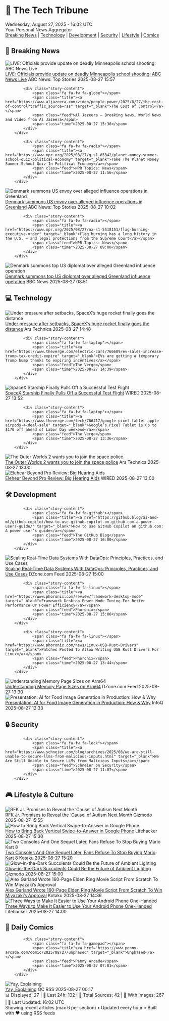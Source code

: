 <!-- Processing 54 RSS feeds at 2025-08-27 16:02:03 UTC -->
<!-- Processing: XKCD -->
<!-- Processing: Penny Arcade -->
<!-- Processing: Poorly Drawn Lines -->
<!-- Processing: Cyanide & Happiness -->
<!-- Processing: Questionable Content -->
<!-- Processing: Girl Genius -->
<!-- Processing: CNN Top Stories -->
<!-- Processing: CNN Breaking News -->
<!-- Processing: BBC Breaking News -->
<!-- Processing: Al Jazeera Breaking News -->
<!-- Processing: NPR News -->
<!-- Processing: CBC News -->
<!-- Error processing https://rss.cbc.ca/lineup/topstories.xml: The read operation timed out -->
<!-- Processing: Reuters Top News -->
<!-- Processing: Reuters World News -->
<!-- Processing: ABC News Breaking -->
<!-- Processing: Ars Technica -->
<!-- Processing: Slashdot -->
<!-- Processing: StackOverflow Blog -->
<!-- Processing: Phoronix Linux News -->
<!-- Processing: It's FOSS -->
<!-- Processing: Linux.com -->
<!-- Processing: Red Hat Blog -->
<!-- Processing: Ubuntu Blog -->
<!-- Processing: GitHub Blog -->
<!-- Processing: InfoQ -->
<!-- Processing: DZone -->
<!-- Processing: Martin Fowler -->
<!-- Processing: Coding Horror -->
<!-- Processing: Lifehacker -->
<!-- Processing: Gizmodo -->
<!-- Processing: Kotaku -->
<!-- Processing: Schneier on Security -->
<!-- Generated 11 new posts out of 32 feeds processed -->
<div class="newspaper-header">
    <h1 class="newspaper-title">📰 The Tech Tribune</h1>
    <div class="newspaper-date">Wednesday, August 27, 2025 - 16:02 UTC</div>
    <div class="newspaper-subtitle">Your Personal News Aggregator</div>
</div>

<div class="newspaper-nav">
    <a href="#breaking">Breaking News</a> |
    <a href="#tech">Technology</a> |
    <a href="#dev">Development</a> |
    <a href="#security">Security</a> |
    <a href="#lifestyle">Lifestyle</a> |
    <a href="#webcomics">Comics</a>
</div>

<div class="news-section breaking-news" id="breaking">
<h2 class="section-header">🚨 Breaking News</h2>
<div class="stories-container">
<div class="story">
            <img src="https://s.abcnews.com/images/US/abcnewsl2-abc-ml-250107_1736267930623_hpMain_4x3t_384.jpg" alt="LIVE:  Officials provide update on deadly Minneapolis school shooting: ABC News Live" class="story-image" loading="lazy" onerror="this.style.display='none'">
            <div class="story-content">
                <span class="fa fa-fw fa-tv"></span>
                <span class="title"><a href="https://abcnews.go.com/Live/video/abcnews-live-41463246" target="_blank">LIVE:  Officials provide update on deadly Minneapolis school shooting: ABC News Live</a></span>
                <span class="feed">ABC News: Top Stories</span>
                <span class="time">2025-08-27 15:57</span>
            </div>
        </div>
<div class="story">
            
            <div class="story-content">
                <span class="fa fa-fw fa-globe"></span>
                <span class="title"><a href="https://www.aljazeera.com/video/people-power/2025/8/27/the-cost-of-control?traffic_source=rss" target="_blank">The Cost of Control</a></span>
                <span class="feed">Al Jazeera – Breaking News, World News and Video from Al Jazeera</span>
                <span class="time">2025-08-27 15:30</span>
            </div>
        </div>
<div class="story">
            
            <div class="story-content">
                <span class="fa fa-fw fa-radio"></span>
                <span class="title"><a href="https://www.npr.org/2025/08/27/g-s1-85342/planet-money-summer-school-quiz-political-economy" target="_blank">Take The Planet Money Summer School Quiz In Political Economy</a></span>
                <span class="feed">NPR Topics: News</span>
                <span class="time">2025-08-27 11:56</span>
            </div>
        </div>
<div class="story">
            <img src="https://s.abcnews.com/images/International/Greenland-DB-250827_1756285573154_hpMain_4x3t_384.jpg" alt="Denmark summons US envoy over alleged influence operations in Greenland" class="story-image" loading="lazy" onerror="this.style.display='none'">
            <div class="story-content">
                <span class="fa fa-fw fa-tv"></span>
                <span class="title"><a href="https://abcnews.go.com/International/denmark-summons-us-envoy-alleged-influence-operations-greenland/story?id=125012946" target="_blank">Denmark summons US envoy over alleged influence operations in Greenland</a></span>
                <span class="feed">ABC News: Top Stories</span>
                <span class="time">2025-08-27 10:02</span>
            </div>
        </div>
<div class="story">
            
            <div class="story-content">
                <span class="fa fa-fw fa-radio"></span>
                <span class="title"><a href="https://www.npr.org/2025/08/27/nx-s1-5518151/flag-burning-executive-order" target="_blank">Flag burning has a long history in the U.S. — and legal protections from the Supreme Court</a></span>
                <span class="feed">NPR Topics: News</span>
                <span class="time">2025-08-27 09:00</span>
            </div>
        </div>
<div class="story">
            <img src="https://ichef.bbci.co.uk/ace/standard/240/cpsprodpb/0512/live/2f978ef0-831c-11f0-848b-c1258325c24c.jpg" alt="Denmark summons top US diplomat over alleged Greenland influence operation" class="story-image" loading="lazy" onerror="this.style.display='none'">
            <div class="story-content">
                <span class="fa fa-fw fa-earth-americas"></span>
                <span class="title"><a href="https://www.bbc.com/news/articles/c0j9l08902eo?at_medium=RSS&at_campaign=rss" target="_blank">Denmark summons top US diplomat over alleged Greenland influence operation</a></span>
                <span class="feed">BBC News</span>
                <span class="time">2025-08-27 08:51</span>
            </div>
        </div>
</div>
</div>
<div class="news-section tech-news" id="tech">
<h2 class="section-header">💻 Technology</h2>
<div class="stories-container">
<div class="story">
            <img src="https://cdn.arstechnica.net/wp-content/uploads/2025/08/ship37splash-500x500.jpg" alt="Under pressure after setbacks, SpaceX’s huge rocket finally goes the distance" class="story-image" loading="lazy" onerror="this.style.display='none'">
            <div class="story-content">
                <span class="fa fa-fw fa-cog"></span>
                <span class="title"><a href="https://arstechnica.com/space/2025/08/spacex-bounces-back-with-a-starship-test-flight-that-ended-on-a-buoyant-note/" target="_blank">Under pressure after setbacks, SpaceX’s huge rocket finally goes the distance</a></span>
                <span class="feed">Ars Technica</span>
                <span class="time">2025-08-27 14:48</span>
            </div>
        </div>
<div class="story">
            
            <div class="story-content">
                <span class="fa fa-fw fa-laptop"></span>
                <span class="title"><a href="https://www.theverge.com/electric-cars/766609/ev-sales-increase-trump-tax-credit-expire" target="_blank">EVs are getting a temporary Trump bump thanks to expiring incentives</a></span>
                <span class="feed">The Verge</span>
                <span class="time">2025-08-27 14:39</span>
            </div>
        </div>
<div class="story">
            <img src="https://media.wired.com/photos/68aefdae4b0fdc15004a4c5a/master/pass/spacex.jpg" alt="SpaceX Starship Finally Pulls Off a Successful Test Flight" class="story-image" loading="lazy" onerror="this.style.display='none'">
            <div class="story-content">
                <span class="fa fa-fw fa-bolt"></span>
                <span class="title"><a href="https://www.wired.com/story/spacex-starship-successful-test-flight/" target="_blank">SpaceX Starship Finally Pulls Off a Successful Test Flight</a></span>
                <span class="feed">WIRED</span>
                <span class="time">2025-08-27 13:52</span>
            </div>
        </div>
<div class="story">
            
            <div class="story-content">
                <span class="fa fa-fw fa-laptop"></span>
                <span class="title"><a href="https://www.theverge.com/tech/766417/google-pixel-tablet-apple-airpods-4-deal-sale" target="_blank">Google’s Pixel Tablet is up to $170 off ahead of Labor Day weekend</a></span>
                <span class="feed">The Verge</span>
                <span class="time">2025-08-27 13:36</span>
            </div>
        </div>
<div class="story">
            <img src="https://cdn.arstechnica.net/wp-content/uploads/2025/08/tow2-4-500x500-1756237631.jpg" alt="The Outer Worlds 2 wants you to join the space police" class="story-image" loading="lazy" onerror="this.style.display='none'">
            <div class="story-content">
                <span class="fa fa-fw fa-cog"></span>
                <span class="title"><a href="https://arstechnica.com/gaming/2025/08/the-outer-worlds-2-wants-you-to-join-the-space-police/" target="_blank">The Outer Worlds 2 wants you to join the space police</a></span>
                <span class="feed">Ars Technica</span>
                <span class="time">2025-08-27 13:00</span>
            </div>
        </div>
<div class="story">
            <img src="https://media.wired.com/photos/68ae81827cf142253a0a0219/master/pass/Review-%20Elehear%20Beyond%20Pro_.png" alt="Elehear Beyond Pro Review: Big Hearing Aids" class="story-image" loading="lazy" onerror="this.style.display='none'">
            <div class="story-content">
                <span class="fa fa-fw fa-bolt"></span>
                <span class="title"><a href="https://www.wired.com/review/elehear-beyond-pro/" target="_blank">Elehear Beyond Pro Review: Big Hearing Aids</a></span>
                <span class="feed">WIRED</span>
                <span class="time">2025-08-27 13:00</span>
            </div>
        </div>
</div>
</div>
<div class="news-section dev-news" id="dev">
<h2 class="section-header">🛠️ Development</h2>
<div class="stories-container">
<div class="story">
            
            <div class="story-content">
                <span class="fa fa-fw fa-github"></span>
                <span class="title"><a href="https://github.blog/ai-and-ml/github-copilot/how-to-use-github-copilot-on-github-com-a-power-users-guide/" target="_blank">How to use GitHub Copilot on github.com: A power user’s guide</a></span>
                <span class="feed">The GitHub Blog</span>
                <span class="time">2025-08-27 16:00</span>
            </div>
        </div>
<div class="story">
            <img src="https://dz2cdn1.dzone.com/thumbnail?fid=18581562&w=600" alt="Scaling Real-Time Data Systems With DataOps: Principles, Practices, and Use Cases" class="story-image" loading="lazy" onerror="this.style.display='none'">
            <div class="story-content">
                <span class="fa fa-fw fa-newspaper"></span>
                <span class="title"><a href="https://dzone.com/articles/real-time-dataops-principles-practices-use-cases" target="_blank">Scaling Real-Time Data Systems With DataOps: Principles, Practices, and Use Cases</a></span>
                <span class="feed">DZone.com Feed</span>
                <span class="time">2025-08-27 15:00</span>
            </div>
        </div>
<div class="story">
            
            <div class="story-content">
                <span class="fa fa-fw fa-linux"></span>
                <span class="title"><a href="https://www.phoronix.com/review/framework-desktop-mode" target="_blank">Framework Desktop Power Mode Tuning For Better Performance Or Power Efficiency</a></span>
                <span class="feed">Phoronix</span>
                <span class="time">2025-08-27 15:00</span>
            </div>
        </div>
<div class="story">
            
            <div class="story-content">
                <span class="fa fa-fw fa-linux"></span>
                <span class="title"><a href="https://www.phoronix.com/news/Linux-USB-Rust-Drivers" target="_blank">Patches Posted To Allow Writing USB Rust Drivers For Linux</a></span>
                <span class="feed">Phoronix</span>
                <span class="time">2025-08-27 13:44</span>
            </div>
        </div>
<div class="story">
            <img src="https://dz2cdn1.dzone.com/thumbnail?fid=18573066&w=600" alt="Understanding Memory Page Sizes on Arm64" class="story-image" loading="lazy" onerror="this.style.display='none'">
            <div class="story-content">
                <span class="fa fa-fw fa-newspaper"></span>
                <span class="title"><a href="https://dzone.com/articles/understanding-memory-page-sizes-on-arm64" target="_blank">Understanding Memory Page Sizes on Arm64</a></span>
                <span class="feed">DZone.com Feed</span>
                <span class="time">2025-08-27 13:30</span>
            </div>
        </div>
<div class="story">
            <img src="https://res.infoq.com/presentations/ai-food-image-generation/en/mediumimage/iaroslav-amerkhanov-medium-1755673680242.jpg" alt="Presentation: AI for Food Image Generation in Production: How &amp; Why" class="story-image" loading="lazy" onerror="this.style.display='none'">
            <div class="story-content">
                <span class="fa fa-fw fa-info-circle"></span>
                <span class="title"><a href="https://www.infoq.com/presentations/ai-food-image-generation/?utm_campaign=infoq_content&utm_source=infoq&utm_medium=feed&utm_term=global" target="_blank">Presentation: AI for Food Image Generation in Production: How &amp; Why</a></span>
                <span class="feed">InfoQ</span>
                <span class="time">2025-08-27 12:33</span>
            </div>
        </div>
</div>
</div>
<div class="news-section security-news" id="security">
<h2 class="section-header">🔒 Security</h2>
<div class="stories-container">
<div class="story">
            
            <div class="story-content">
                <span class="fa fa-fw fa-lock"></span>
                <span class="title"><a href="https://www.schneier.com/blog/archives/2025/08/we-are-still-unable-to-secure-llms-from-malicious-inputs.html" target="_blank">We Are Still Unable to Secure LLMs from Malicious Inputs</a></span>
                <span class="feed">Schneier on Security</span>
                <span class="time">2025-08-27 11:07</span>
            </div>
        </div>
</div>
</div>
<div class="news-section lifestyle-news" id="lifestyle">
<h2 class="section-header">🎮 Lifestyle & Culture</h2>
<div class="stories-container">
<div class="story">
            <img src="https://gizmodo.com/app/uploads/2025/06/RFK2.jpg" alt="RFK Jr. Promises to Reveal the ‘Cause’ of Autism Next Month" class="story-image" loading="lazy" onerror="this.style.display='none'">
            <div class="story-content">
                <span class="fa fa-fw fa-computer"></span>
                <span class="title"><a href="https://gizmodo.com/rfk-jr-promises-to-reveal-the-cause-of-autism-next-month-2000648934" target="_blank">RFK Jr. Promises to Reveal the ‘Cause’ of Autism Next Month</a></span>
                <span class="feed">Gizmodo</span>
                <span class="time">2025-08-27 15:55</span>
            </div>
        </div>
<div class="story">
            <img src="https://lifehacker.com/imagery/articles/01K3NVS1B2KZ4EW9BFVXCA7NPJ/hero-image.png" alt="How to Bring Back Vertical Swipe-to-Answer in Google Phone" class="story-image" loading="lazy" onerror="this.style.display='none'">
            <div class="story-content">
                <span class="fa fa-fw fa-life-ring"></span>
                <span class="title"><a href="https://lifehacker.com/tech/how-to-bring-back-vertical-swipe-answer-google-phone?utm_medium=RSS" target="_blank">How to Bring Back Vertical Swipe-to-Answer in Google Phone</a></span>
                <span class="feed">Lifehacker</span>
                <span class="time">2025-08-27 15:30</span>
            </div>
        </div>
<div class="story">
            <img src="https://kotaku.com/app/uploads/2025/08/01A_Mario_WaluigiPinball_png_jpgcopy-1.jpg" alt="Two Consoles And One Sequel Later, Fans Refuse To Stop Buying Mario Kart 8" class="story-image" loading="lazy" onerror="this.style.display='none'">
            <div class="story-content">
                <span class="fa fa-fw fa-gamepad"></span>
                <span class="title"><a href="https://kotaku.com/switch-2-sales-mario-kart-world-mk8-2000620694" target="_blank">Two Consoles And One Sequel Later, Fans Refuse To Stop Buying Mario Kart 8</a></span>
                <span class="feed">Kotaku</span>
                <span class="time">2025-08-27 15:20</span>
            </div>
        </div>
<div class="story">
            <img src="https://gizmodo.com/app/uploads/2025/08/glow-in-the-dark-succulents-rainbow.jpg" alt="Glow-in-the-Dark Succulents Could Be the Future of Ambient Lighting" class="story-image" loading="lazy" onerror="this.style.display='none'">
            <div class="story-content">
                <span class="fa fa-fw fa-computer"></span>
                <span class="title"><a href="https://gizmodo.com/glow-in-the-dark-succulents-could-be-the-future-of-ambient-lighting-2000648920" target="_blank">Glow-in-the-Dark Succulents Could Be the Future of Ambient Lighting</a></span>
                <span class="feed">Gizmodo</span>
                <span class="time">2025-08-27 15:00</span>
            </div>
        </div>
<div class="story">
            <img src="https://kotaku.com/app/uploads/2025/08/morningcheckpointelden.jpg" alt="Alex Garland Wrote 160-Page Elden Ring Movie Script From Scratch To Win Miyazaki’s Approval" class="story-image" loading="lazy" onerror="this.style.display='none'">
            <div class="story-content">
                <span class="fa fa-fw fa-gamepad"></span>
                <span class="title"><a href="https://kotaku.com/elden-ring-movie-alex-garland-hidetaka-miyazaki-atari-2000620675" target="_blank">Alex Garland Wrote 160-Page Elden Ring Movie Script From Scratch To Win Miyazaki’s Approval</a></span>
                <span class="feed">Kotaku</span>
                <span class="time">2025-08-27 14:36</span>
            </div>
        </div>
<div class="story">
            <img src="https://lifehacker.com/imagery/articles/01K3NQWKRC8KEEC1GA609Z5VAQ/hero-image.jpg" alt="Three Ways to Make It Easier to Use Your Android Phone One-Handed" class="story-image" loading="lazy" onerror="this.style.display='none'">
            <div class="story-content">
                <span class="fa fa-fw fa-life-ring"></span>
                <span class="title"><a href="https://lifehacker.com/tech/make-it-easier-to-use-android-phone-one-handed?utm_medium=RSS" target="_blank">Three Ways to Make It Easier to Use Your Android Phone One-Handed</a></span>
                <span class="feed">Lifehacker</span>
                <span class="time">2025-08-27 14:00</span>
            </div>
        </div>
</div>
</div>
<div class="news-section webcomics-section" id="webcomics">
<h2 class="section-header">🎨 Daily Comics</h2>
<div class="stories-container">
<div class="story">
            
            <div class="story-content">
                <span class="fa fa-fw fa-gamepad"></span>
                <span class="title"><a href="https://www.penny-arcade.com/comic/2025/08/27/unphased" target="_blank">Unphased</a></span>
                <span class="feed">Penny Arcade</span>
                <span class="time">2025-08-27 07:01</span>
            </div>
        </div>
<div class="story">
            <img src="http://www.questionablecontent.net/comics/5644.png" alt="Yay, Explaining" class="story-image" loading="lazy" onerror="this.style.display='none'">
            <div class="story-content">
                <span class="fa fa-fw fa-music"></span>
                <span class="title"><a href="http://questionablecontent.net/view.php?comic=5644" target="_blank">Yay, Explaining</a></span>
                <span class="feed">QC RSS</span>
                <span class="time">2025-08-27 00:17</span>
            </div>
        </div>
</div>
</div>

<div class="newspaper-footer">
    <div class="stats">
        📊 Displayed: 27 | 📅 Last 24h: 132 | 📡 Total Sources: 42 | 📸 With Images: 267 |
        🔄 Last Updated: 16:02 UTC
    </div>
    <div class="footer-note">
        Showing recent articles (max 6 per section) • Updated every hour • Built with ❤️ using RSS feeds
    </div>
</div>
